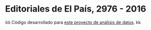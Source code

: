 # Editoriales de El País, 2976 - 2016

öö
Código desarrollado para [este proyecto de análisis de datos](http://rinzewind.org/blog-es/2016/editoriales-de-el-pais-1976-2016.html).
kk
